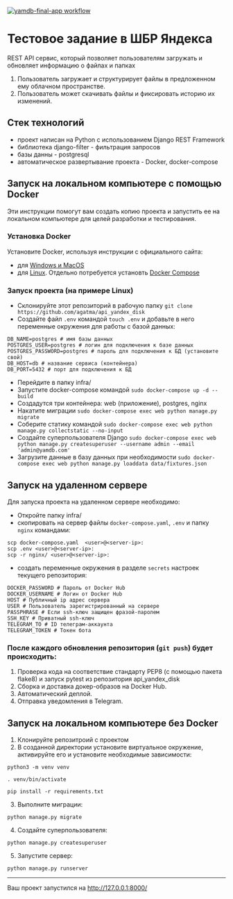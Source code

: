 [![yamdb-final-app workflow](https://github.com/agatma/yamdb_final/actions/workflows/main.yml/badge.svg?branch=master)](https://github.com/agatma/yamdb_final/actions/workflows/main.yml)

# Тестовое задание в ШБР Яндекса

REST API сервис, который позволяет пользователям загружать и обновляет информацию о файлах и папках
1. Пользователь загружает и структурирует файлы в предложенном ему облачном пространстве.
2. Пользователь может скачивать файлы и фиксировать историю их изменений.

## Стек технологий
- проект написан на Python с использованием Django REST Framework
- библиотека django-filter - фильтрация запросов
- базы данны - postgresql
- автоматическое развертывание проекта - Docker, docker-compose

## Запуск на локальном компьютере с помощью Docker
Эти инструкции помогут вам создать копию проекта и запустить ее на локальном компьютере для целей разработки и тестирования.

### Установка Docker
Установите Docker, используя инструкции с официального сайта:
- для [Windows и MacOS](https://www.docker.com/products/docker-desktop)
- для [Linux](https://docs.docker.com/engine/install/ubuntu/). Отдельно потребуется установть [Docker Compose](https://docs.docker.com/compose/install/)

### Запуск проекта (на примере Linux)

- Склонируйте этот репозиторий в рабочую папку `git clone https://github.com/agatma/api_yandex_disk`
- Создайте файл `.env` командой `touch .env` и добавьте в него переменные окружения для работы с базой данных:
```
DB_NAME=postgres # имя базы данных
POSTGRES_USER=postgres # логин для подключения к базе данных
POSTGRES_PASSWORD=postgres # пароль для подключения к БД (установите свой)
DB_HOST=db # название сервиса (контейнера)
DB_PORT=5432 # порт для подключения к БД 
```
- Перейдите в папку infra/
- Запустите docker-compose командой `sudo docker-compose up -d --build`
- Создадутся три контейнера: web (приложение), postgres, nginx
- Накатите миграции `sudo docker-compose exec web python manage.py migrate`
- Соберите статику командой `sudo docker-compose exec web python manage.py collectstatic --no-input`
- Создайте суперпользователя Django `sudo docker-compose exec web python manage.py createsuperuser --username admin --email 'admin@yamdb.com'`
- Загрузите данные в базу данных при необходимости `sudo docker-compose exec web python manage.py loaddata data/fixtures.json`
## Запуск на удаленном сервере
Для запуска проекта на удаленном сервере необходимо:
- Откройте папку infra/
- скопировать на сервер файлы `docker-compose.yaml`, `.env` и папку `nginx` командами:
```
scp docker-compose.yaml  <user>@<server-ip>:
scp .env <user>@<server-ip>:
scp -r nginx/ <user>@<server-ip>:
```

- создать переменные окружения в разделе `secrets` настроек текущего репозитория:
```
DOCKER_PASSWORD # Пароль от Docker Hub
DOCKER_USERNAME # Логин от Docker Hub
HOST # Публичный ip адрес сервера
USER # Пользователь зарегистрированный на сервере
PASSPHRASE # Если ssh-ключ защищен фразой-паролем
SSH_KEY # Приватный ssh-ключ
TELEGRAM_TO # ID телеграм-аккаунта
TELEGRAM_TOKEN # Токен бота
```

### После каждого обновления репозитория (`git push`) будет происходить:
1. Проверка кода на соответствие стандарту PEP8 (с помощью пакета flake8) и запуск pytest из репозитория api_yandex_disk
2. Сборка и доставка докер-образов на Docker Hub.
3. Автоматический деплой.
4. Отправка уведомления в Telegram.

## Запуск на локальном компьютере без Docker

1) Клонируйте репозитроий с проектом
2) В созданной директории установите виртуальное окружение, активируйте его и установите необходимые зависимости:
```
python3 -m venv venv

. venv/bin/activate

pip install -r requirements.txt
```
3) Выполните миграции:
```
python manage.py migrate
```
4) Cоздайте суперпользователя:
```
python manage.py createsuperuser
```
5) Запустите сервер:
```
python manage.py runserver
```
__________________________________

Ваш проект запустился на http://127.0.0.1:8000/

